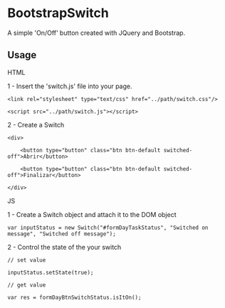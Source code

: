 # BootstrapSwitch

A simple 'On/Off' button created with JQuery and Bootstrap.

## Usage

HTML

  1 - Insert the 'switch.js' file into your page.
  
    <link rel="stylesheet" type="text/css" href="../path/switch.css"/>
    
    <script src="../path/switch.js"></script>
  
  2 - Create a Switch
  
  
  <div id="formDayTaskStatus" class="switch pull-left">
									    
	<div>
		    
		<button type="button" class="btn btn-default switched-off">Abrir</button>
											
		<button type="button" class="btn btn-default switched-off">Finalizar</button>
								
	</div>
									
  </div>
  
  
  
JS

  1 - Create a Switch object and attach it to the DOM object
  
    var inputStatus = new Switch("#formDayTaskStatus", "Switched on message", "Switched off message");
  
  2 - Control the state of the your switch
  
    // set value
  
    inputStatus.setState(true);
    
    // get value
    
    var res = formDayBtnSwitchStatus.isItOn();
    
    
    
